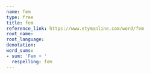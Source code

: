 ```yaml
---
name: fem
type: free
title: fem
reference_link: https://www.etymonline.com/word/fem
root_name: 
root_language: 
denotation: 
word_sums:
- sum: 'Fem + '
  respelling: fem
---
```

